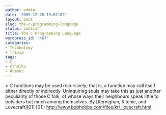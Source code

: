 ```yaml
---
author: admin
date: '2009-12-26 19:07:09'
layout: post
slug: the-c-programming-language
status: publish
title: The C Programming Language
wordpress_id: '467'
categories:
- Technology
- Trivia
tags:
- C
- Cthulhu
- Humour
---
```


\> C functions may be used recursively; that is, a function may call
itself either directly or indirectly. Uninquiring souls may take this as
just another peculiarity of those C folk, of whose ways their neighbours
speak little to outsiders but much among themselves. By [Kernighan,
Ritchie, and Lovecraft][01] [01]:
http://www.bobhobbs.com/files/kr\_lovecraft.html
